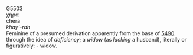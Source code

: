 <body>
  <p>G5503<br>  χήρα  <br> chēra  <br><i>khay‘-rah </i><br>Feminine of a presumed derivation apparently from the base of <a href="g5490.htm">5490</a> through the idea of <i>deficiency</i>; a <i>widow</i> (as <i>lacking</i> a husband), literally or figuratively: - widow.<br></p>
 </body>